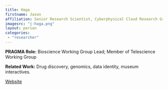 ```yaml
---
title: Haga
firstname: Jason
affiliation: Senior Research Scientist, Cyberphysical Cloud Research Group, Information Technology Research Institute, AIST
imagesrc: "j-haga.png"
layout: person
categories:
 - "researcher"
---
```


**PRAGMA Role:** Bioscience Working Group Lead; Member of Telescience Working Group

**Related Work:** Drug discovery, genomics, data identity, museum interactives.

[Website][1]

[1]: http://www.aist.go.jp/aist_e/dept/en_dithf.html      
        
         
         
